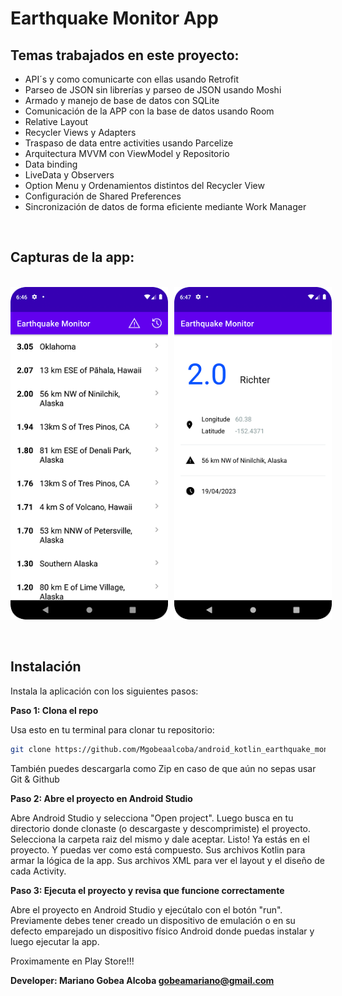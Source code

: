 # Earthquake Monitor App

## Temas trabajados en este proyecto:

- API´s y como comunicarte con ellas usando Retrofit
- Parseo de JSON sin librerías y parseo de JSON usando Moshi
- Armado y manejo de base de datos con SQLite
- Comunicación de la APP con la base de datos usando Room
- Relative Layout
- Recycler Views y Adapters
- Traspaso de data entre activities usando Parcelize
- Arquitectura MVVM con ViewModel y Repositorio
- Data binding
- LiveData y Observers
- Option Menu y Ordenamientos distintos del Recycler View
- Configuración de Shared Preferences
- Sincronización de datos de forma eficiente mediante Work Manager

<br>

## Capturas de la app:

<br>

<div style="display:flex;">
  <img src="images/screen_1.png" alt="Captura 1" style="margin-right:10px; max-width:50%; height: auto;">
  <img src="images/screen_2.png" alt="Captura 2" style= "max-width:50%; height: auto;">
</div>

<br>
<br>

## Instalación

Instala la aplicación con los siguientes pasos:

**Paso 1: Clona el repo**

Usa esto en tu terminal para clonar tu repositorio:
```bash
git clone https://github.com/Mgobeaalcoba/android_kotlin_earthquake_monitor_app.git
```
También puedes descargarla como Zip en caso de que aún no sepas usar Git & Github

**Paso 2: Abre el proyecto en Android Studio**

Abre Android Studio y selecciona "Open project". Luego busca en tu directorio donde clonaste (o descargaste y descomprimiste) el proyecto. Selecciona la carpeta raiz del mismo y dale aceptar. Listo! Ya estás en el proyecto. Y puedas ver como está compuesto. Sus archivos Kotlin para armar la lógica de la app. Sus archivos XML para ver el layout y el diseño de cada Activity.

**Paso 3: Ejecuta el proyecto y revisa que funcione correctamente**

Abre el proyecto en Android Studio y ejecútalo con el botón "run". Previamente debes tener creado un dispositivo de emulación o en su defecto emparejado un dispositivo físico Android donde puedas instalar y luego ejecutar la app.

Proximamente en Play Store!!!

**Developer: Mariano Gobea Alcoba gobeamariano@gmail.com**

